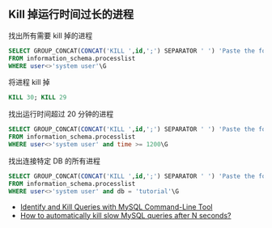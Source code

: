 ## Kill 掉运行时间过长的进程

找出所有需要 kill 掉的进程

```sql
SELECT GROUP_CONCAT(CONCAT('KILL ',id,';') SEPARATOR ' ') 'Paste the following query to kill all processes'
FROM information_schema.processlist
WHERE user<>'system user'\G
```

将进程 kill 掉

```sql
KILL 30; KILL 29
```

找出运行时间超过 20 分钟的进程

```sql
SELECT GROUP_CONCAT(CONCAT('KILL ',id,';') SEPARATOR ' ') 'Paste the following query to kill all processes'
FROM information_schema.processlist
WHERE user<>'system user' and time >= 1200\G
```

找出连接特定 DB 的所有进程

```sql
SELECT GROUP_CONCAT(CONCAT('KILL ',id,';') SEPARATOR ' ') 'Paste the following query to kill all processes'
FROM information_schema.processlist
WHERE user<>'system user' and db = 'tutorial'\G
```

- [Identify and Kill Queries with MySQL Command-Line Tool](https://pantheon.io/docs/kill-mysql-queries/)
- [How to automatically kill slow MySQL queries after N seconds?](https://serverfault.com/questions/401828/how-to-automatically-kill-slow-mysql-queries-after-n-seconds)
